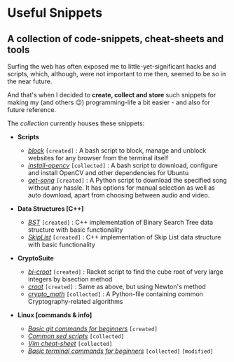 # Useful Snippets
## A collection of code-snippets, cheat-sheets and tools
Surfing the web has often exposed me to little-yet-significant hacks and scripts, which, although, were not important to me then, seemed to be so in the near future.

And that's when I decided to **create, collect and store** such snippets for making my (and others :wink:) programming-life a bit easier - and also for future reference.

The *collection* currently houses these snippets:

*   **Scripts**
    *   *[block](Scripts/block.md)* `[created]` : A bash script to block, manage and unblock websites for any browser from the terminal itself 
    *   *[install-opencv](Scripts/install-opencv.sh)* `[collected]` : A bash script to download, configure and install OpenCV and other dependencies for Ubuntu
    *	*[get-song](Scripts/get-song.py)* `[created]` : A Python script to download the specified song without any hassle. It has options for manual selection as well as auto download, apart from choosing between audio and video.	
    
*   **Data Structures [C++]**
    *   *[BST](DS/bst)* `[created]` : C++ implementation of Binary Search Tree data structure with basic functionality
    *   *[SkipList](DS/SkipList)* `[created]` : C++ implementation of Skip List data structure with basic functionality

*   **CryptoSuite**
    *   *[bi-croot](CryptoSuite/bi-croot.rkt)* `[created]` : Racket script to find the cube root of very large integers by bisection method
    *   *[croot](CryptoSuite/croot.rkt)* `[created]` : Same as above, but using Newton's method
    *   *[crypto_math](CryptoSuite/crypto_math.py)* `[collected]` : A Python-file containing common Cryptography-related algorithms
    
*   **Linux [commands & info]**
    *   *[Basic git commands for beginners](Linux/basic_git_commands)* `[created]`
    *   *[Common sed scripts](Linux/sed_common_scripts.txt)* `[collected]`
    *   *[Vim cheat-sheet](Linux/Vim_commands.pdf)* `[collected]`
    *   *[Basic terminal commands for beginners](Linux/linux_commands.md)* `[collected]` `[modified]`
